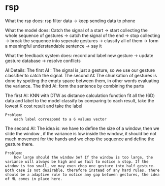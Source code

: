 # rsp
What the rsp does:
rsp filter data -> keep sending data to phone

What the model does:
Catch the signal of a start -> start collecting the whole sequence of gestures -> catch the signal of the end -> stop collecting -> break the sequence into seperate gestures -> classify all of them -> form a meaningful understandable sentence -> say it

What the feedback system does:
record and label new gesture -> update gesture database -> resolve conflicts

AI Details:
The first AI : The signal is just a gesture, so we use our gesture classifier to catch the signal.
The second AI: The chunkation of gestures is done by spotting the empty space between them, in other words evaluating the variance.
The third AI: form the sentence by combining the parts

The first AI: KNN with DTW as distance calculation function
    fit all the (6D) data and label to the model
    classify by comparing to each result, take the lowest K cost result and take the label

    Problem:
        each label correspond to a 6 values vector

The second AI:
    The idea is: we have to define the size of a window, then we slide the window , if the variance is low inside the window, it should be not much movement for the hands and we chop the sequence and define the gesture there. 

    Problem:
        how large should the window be? If the window is too large, the variance will always be high and we fail to notice a stop. If the window is too small, we may even chop one gesture into half gesture. Both case is not desirable, therefore instead of any hard rules, there should be a adaptive rule to notice any gap between gestures, the idea of ML comes in place here.
